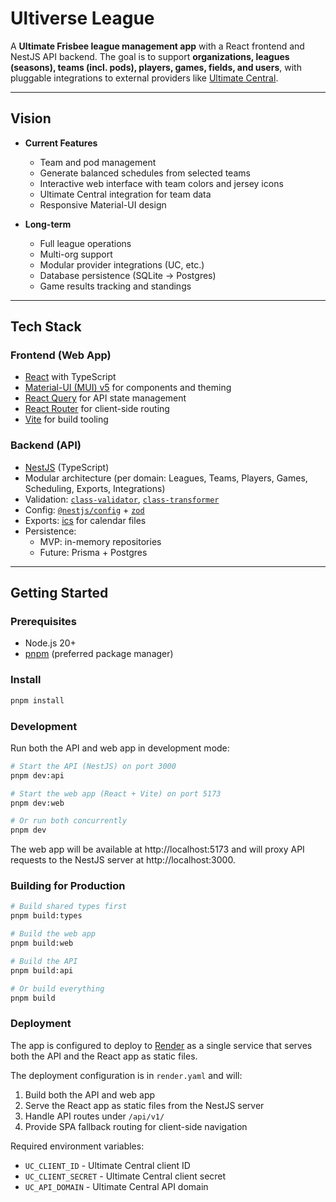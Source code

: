 # Ultiverse League

A **Ultimate Frisbee league management app** with a React frontend and NestJS API backend.
The goal is to support **organizations, leagues (seasons), teams (incl. pods), players, games, fields, and users**, with pluggable integrations to external providers like [Ultimate Central](https://playwith.us/).

---

## Vision

- **Current Features**
  - Team and pod management
  - Generate balanced schedules from selected teams
  - Interactive web interface with team colors and jersey icons
  - Ultimate Central integration for team data
  - Responsive Material-UI design

- **Long-term**
  - Full league operations
  - Multi-org support
  - Modular provider integrations (UC, etc.)
  - Database persistence (SQLite → Postgres)
  - Game results tracking and standings

---

## Tech Stack

### Frontend (Web App)

- [React](https://react.dev/) with TypeScript
- [Material-UI (MUI) v5](https://mui.com/) for components and theming
- [React Query](https://tanstack.com/query) for API state management
- [React Router](https://reactrouter.com/) for client-side routing
- [Vite](https://vitejs.dev/) for build tooling

### Backend (API)

- [NestJS](https://nestjs.com/) (TypeScript)
- Modular architecture (per domain: Leagues, Teams, Players, Games, Scheduling, Exports, Integrations)
- Validation: [`class-validator`](https://github.com/typestack/class-validator), [`class-transformer`](https://github.com/typestack/class-transformer)
- Config: [`@nestjs/config`](https://docs.nestjs.com/techniques/configuration) + [`zod`](https://zod.dev/)
- Exports: [ics](https://www.npmjs.com/package/ics) for calendar files
- Persistence:
  - MVP: in-memory repositories
  - Future: Prisma + Postgres

---

## Getting Started

### Prerequisites

- Node.js 20+
- [pnpm](https://pnpm.io/) (preferred package manager)

### Install

```bash
pnpm install
```

### Development

Run both the API and web app in development mode:

```bash
# Start the API (NestJS) on port 3000
pnpm dev:api

# Start the web app (React + Vite) on port 5173
pnpm dev:web

# Or run both concurrently
pnpm dev
```

The web app will be available at http://localhost:5173 and will proxy API requests to the NestJS server at http://localhost:3000.

### Building for Production

```bash
# Build shared types first
pnpm build:types

# Build the web app
pnpm build:web

# Build the API
pnpm build:api

# Or build everything
pnpm build
```

### Deployment

The app is configured to deploy to [Render](https://render.com) as a single service that serves both the API and the React app as static files.

The deployment configuration is in `render.yaml` and will:

1. Build both the API and web app
2. Serve the React app as static files from the NestJS server
3. Handle API routes under `/api/v1/`
4. Provide SPA fallback routing for client-side navigation

Required environment variables:

- `UC_CLIENT_ID` - Ultimate Central client ID
- `UC_CLIENT_SECRET` - Ultimate Central client secret
- `UC_API_DOMAIN` - Ultimate Central API domain
